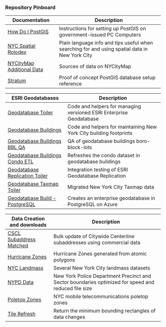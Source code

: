 ### Repository Pinboard

| Documentation | Description | 
|----|----|
| [How Do I PostGIS](https://github.com/mattyschell/howdoipostgis) | Instructions for setting up PostGIS on government-issued PC Computers |
| [NYC Spatial Rolodex](https://github.com/mattyschell/nyc-spatial-rolodex) |  Plain language info and tips useful when searching for and using spatial data in New York City |
| [NYCityMap Additional Data](https://github.com/mattyschell/nycitymap_additionaldata) | Sources of data on NYCityMap |
| [Stratum](https://github.com/mattyschell/stratum) | Proof of concept PostGIS database setup reference |


| ESRI Geodatabases | Description | 
|----|----|
| [Geodatabase Toiler](https://github.com/mattyschell/geodatabase-toiler) |  Code and helpers for managing versioned ESRI Enterprise Geodatabase |
| [Geodatabase Buildings](https://github.com/mattyschell/geodatabase-buildings) | Code and helpers for maintaining New York City building footprints |
| [Geodatabase Buildings BBL QA](https://github.com/mattyschell/geodatabase-buildings-bbl-qa) | QA of geodatabase buildings boro-block-lots |
| [Geodatabase Buildings Condo ETL](https://github.com/mattyschell/geodatabase-buildings-condoetl) | Refreshes the condo dataset in geodatabase buildings  |
| [Geodatabase Replication Toiler](https://github.com/mattyschell/https://github.com/mattyschell/geodatabase-replication-toiler) | Integration testing of ESRI Geodatabase Replication  |
| [Geodatabase Taxmap Toiler](https://github.com/mattyschell/geodatabase-taxmap-toiler) | Migrated New York City Taxmap data  |
| [Geodatabase Build - PostgreSQL](https://github.com/mattyschell/geodatabase-build-postgresql) | Creates an enterprise geodatabase in PostgreSQL on Azure  |


| Data Creation and downloads | Description | 
|----|----|
| [CSCL Subaddress Matched](https://github.com/mattyschell/cscl-subaddress-matched) | Bulk update of Citywide Centerline subaddresses using commercial data |
| [Hurricane Zones](https://github.com/mattyschell/hurricane-zones) | Hurricane Zones generated from atomic polygons |
| [NYC Landmass](https://github.com/mattyschell/NYC_Landmass) | Several New York City landmass datasets |
| [NYPD Data](https://github.com/mattyschell/nypd-data) | New York Police Department Precinct and Sector boundaries optimized for speed and reduced file size |
| [Poletop Zones](https://github.com/mattyschell/poletop_zones) | NYC mobile telecommunications poletop zones |
| [Tile Refresh](https://github.com/mattyschell/tilerefresh) | Return the minimum bounding rectangles of data changes |


<!--
**mattyschell/mattyschell** is a ✨ _special_ ✨ repository because its `README.md` (this file) appears on your GitHub profile.

Here are some ideas to get you started:

- 🔭 I’m currently working on ...
- 🌱 I’m currently learning ...
- 👯 I’m looking to collaborate on ...
- 🤔 I’m looking for help with ...
- 💬 Ask me about ...
- 📫 How to reach me: ...
- 😄 Pronouns: ...
- ⚡ Fun fact: ...
-->
